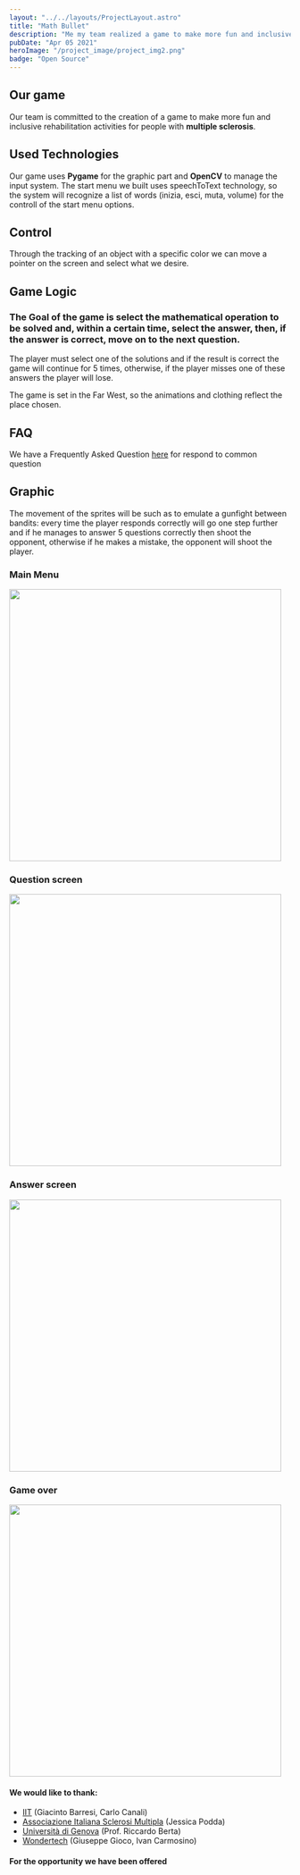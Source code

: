 ```yaml
---
layout: "../../layouts/ProjectLayout.astro"
title: "Math Bullet"
description: "Me my team realized a game to make more fun and inclusive rehabilitation activities for people with multiple sclerosis."
pubDate: "Apr 05 2021"
heroImage: "/project_image/project_img2.png"
badge: "Open Source"
---
```


## Our game

Our team is committed to the creation of a game to make more fun and inclusive rehabilitation activities for people with **multiple sclerosis**.

## Used Technologies

Our game uses **Pygame** for the graphic part and **OpenCV** to manage the input system. 
The start menu we built uses speechToText technology, so the system will recognize a list of words (inizia, esci, muta, volume) for the controll of the start menu options.

## Control

Through the tracking of an object with a specific color we can move a pointer on the screen and select what we desire.

## Game Logic

### The **Goal** of the game is select the mathematical operation to be solved and, within a certain time, select the answer, then, if the answer is correct, move on to the next question.

The player must select one of the solutions and if the result is correct the game will continue for 5 times, otherwise, if the player misses one of these answers the player will lose.

The game is set in the Far West, so the animations and clothing reflect the place chosen.

## FAQ
We have a Frequently Asked Question [here](https://github.com/PCTO-OneTwoCode/src/wiki/FAQ) for respond to common question

## Graphic

The movement of the sprites will be such as to emulate a gunfight between bandits: every time the player responds correctly will go one step further and if he manages to answer 5 questions correctly then shoot the opponent, otherwise if he makes a mistake, the opponent will shoot the player.

### Main Menu
<img title="" src="https://cdn.discordapp.com/attachments/816631707817869323/818759201119404042/unknown.png" alt="" width="487" data-align="center"></img>

### Question screen
<img title="" src="https://cdn.discordapp.com/attachments/816631707817869323/818757123612737567/unknown.png" alt="" data-align="center" width="487"></img>

### Answer screen
<img title="" src="https://cdn.discordapp.com/attachments/816631707817869323/818757244630859796/unknown.png" alt="" data-align="center" width="487"></img>

### Game over
<img title="" src="https://cdn.discordapp.com/attachments/816631707817869323/816632039700037632/unknown.png" alt="" data-align="center" width="487"></img>

#### We would like to thank:
* [IIT](https://www.iit.it) (Giacinto Barresi, Carlo Canali)
* [Associazione Italiana Sclerosi Multipla](https://www.aism.it) (Jessica Podda)
* [Università di Genova](https://corsi.unige.it/9273) (Prof. Riccardo Berta)
* [Wondertech](http://www.wondertechweb.com) (Giuseppe Gioco, Ivan Carmosino)
#### For the opportunity we have been offered
